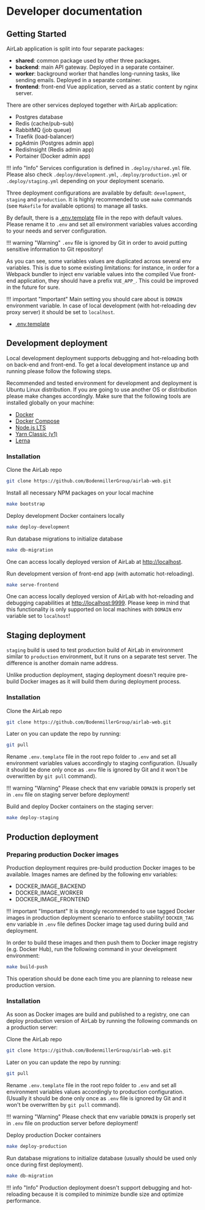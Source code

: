 # Developer documentation

## Getting Started

AirLab application is split into four separate packages:

- **shared**: common package used by other three packages.
- **backend**: main API gateway. Deployed in a separate container.
- **worker**: background worker that handles long-running tasks, like sending emails. Deployed in a separate container.
- **frontend**: front-end Vue application, served as a static content by nginx server.

There are other services deployed together with AirLab application:

- Postgres database
- Redis (cache/pub-sub)
- RabbitMQ (job queue)
- Traefik (load-balancer)
- pgAdmin (Postgres admin app)
- RedisInsight (Redis admin app)
- Portainer (Docker admin app)

!!! info "Info"
    Services configuration is defined in `.deploy/shared.yml` file. Please also check `.deploy/development.yml`, `.deploy/production.yml` or `.deploy/staging.yml` depending on your deployment scenario.

Three deployment configurations are available by default: `development`, `staging` and `production`.
It is highly recommended to use `make` commands (see `Makefile` for available options) to manage all tasks.

By default, there is a [.env.template](https://github.com/BodenmillerGroup/airlab-web/blob/master/.env.template) file in the repo with default values.
Please rename it to `.env` and set all environment variables values according to your needs and server configuration.

!!! warning "Warning"
    `.env` file is ignored by Git in order to avoid putting sensitive information to Git repository!

As you can see, some variables values are duplicated across several env variables.
This is due to some existing limitations: for instance, in order for a Webpack bundler to inject env variable values into the compiled Vue front-end application, they should have a prefix `VUE_APP_`.
This could be improved in the future for sure.

!!! important "Important"
    Main setting you should care about is `DOMAIN` environment variable. In case of local development (with hot-reloading dev proxy server) it should be set to `localhost`.

- [.env.template](https://github.com/BodenmillerGroup/airlab-web/blob/master/.env.template)

## Development deployment

Local development deployment supports debugging and hot-reloading both on back-end and front-end. To get a local development instance up and running please follow the following steps.

Recommended and tested environment for development and deployment is Ubuntu Linux distribution. If you are going to use another OS or distribution please make changes accordingly. Make sure that the following tools are installed globally on your machine:

* [Docker](https://docs.docker.com/engine/install/ubuntu/)
* [Docker Compose](https://docs.docker.com/compose/install/)
* [Node.js LTS](https://github.com/nodesource/distributions/blob/master/README.md#debinstall)
* [Yarn Classic (v1)](https://classic.yarnpkg.com/en/docs/install#debian-stable)
* [Lerna](https://lerna.js.org/#getting-started)

### Installation

Clone the AirLab repo
```sh
git clone https://github.com/BodenmillerGroup/airlab-web.git
```

Install all necessary NPM packages on your local machine
```sh
make bootstrap
```

Deploy development Docker containers locally 
```sh
make deploy-development
```

Run database migrations to initialize database 
```sh
make db-migration
```

One can access locally deployed version of AirLab at [http://localhost](http://localhost).

Run development version of front-end app (with automatic hot-reloading).
```sh
make serve-frontend
```

One can access locally deployed version of AirLab with hot-reloading and debugging capabilities at [http://localhost:9999](http://localhost:9999).
Please keep in mind that this functionality is only supported on local machines with `DOMAIN` env variable set to `localhost`!


## Staging deployment

`staging` build is used to test production build of AirLab in environment similar to `production` environment, but it runs on a separate test server.
The difference is another domain name address.

Unlike production deployment, staging deployment doesn't require pre-build Docker images as it will build them during deployment process.

### Installation

Clone the AirLab repo
```sh
git clone https://github.com/BodenmillerGroup/airlab-web.git
```

Later on you can update the repo by running:
```sh
git pull
```

Rename `.env.template` file in the root repo folder to `.env` and set all environment variables values accordingly to staging configuration. (Usually it should be done only once as `.env` file is ignored by Git and it won't be overwritten by `git pull` command).

!!! warning "Warning"
    Please check that env variable `DOMAIN` is properly set in `.env` file on staging server before deployment!

Build and deploy Docker containers on the staging server:
```sh
make deploy-staging
``` 


## Production deployment

### Preparing production Docker images

Production deployment requires pre-build production Docker images to be available. Images names are defined by the following env variables:

- DOCKER_IMAGE_BACKEND
- DOCKER_IMAGE_WORKER
- DOCKER_IMAGE_FRONTEND

!!! important "Important"
    It is strongly recommended to use tagged Docker images in production deployment scenario to enforce stability! `DOCKER_TAG` env variable in `.env` file defines Docker image tag used during build and deployment. 

In order to build these images and then push them to Docker image registry (e.g. Docker Hub), run the following command in your development environment:
```sh
make build-push
```

This operation should be done each time you are planning to release new production version.

### Installation

As soon as Docker images are build and published to a registry, one can deploy production version of AirLab by running the following commands on a production server:

Clone the AirLab repo
```sh
git clone https://github.com/BodenmillerGroup/airlab-web.git
```

Later on you can update the repo by running:
```sh
git pull
```

Rename `.env.template` file in the root repo folder to `.env` and set all environment variables values accordingly to production configuration. (Usually it should be done only once as `.env` file is ignored by Git and it won't be overwritten by `git pull` command).

!!! warning "Warning"
    Please check that env variable `DOMAIN` is properly set in `.env` file on production server before deployment!

Deploy production Docker containers 
```sh
make deploy-production
```

Run database migrations to initialize database (usually should be used only once during first deployment).
```sh
make db-migration
```

!!! info "Info"
    Production deployment doesn't support debugging and hot-reloading because it is compiled to minimize bundle size and optimize performance. 
